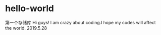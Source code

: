 # hello-world
第一个存储库
  Hi guys!
  I am crazy about coding.I hope my codes will affect the world.
                                                               2019.5.28

